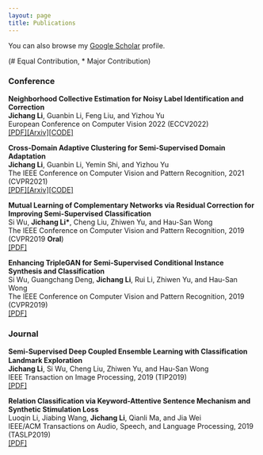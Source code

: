 ```yaml
---
layout: page
title: Publications
---
```


You can also browse my <a href="https://scholar.google.com/citations?user=b8K5vcMAAAAJ" target="_blank">Google Scholar</a> profile.
<br />

(# Equal Contribution, * Major Contribution)<br />

<h3>
    <a name='Conference'></a>Conference
</h3>

<div class="media">
    <div class="media-body">
       <p class="media-heading">
          <strong>Neighborhood Collective Estimation for Noisy Label Identification and Correction</strong><br />
          <b>Jichang Li</b>, Guanbin Li, Feng Liu, and Yizhou Yu<br />
          European Conference on Computer Vision 2022 (ECCV2022)<br /> 
          <a href="">[PDF]</a><a href="https://arxiv.org/abs/2208.03207">[Arxiv]</a><a href="https://github.com/lijichang/LNL-NCE">[CODE]</a><br />
       </p>
    </div>
</div>

<div class="media">
    <div class="media-body">
       <p class="media-heading">
          <strong>Cross-Domain Adaptive Clustering for Semi-Supervised Domain Adaptation</strong><br />
          <b>Jichang Li</b>, Guanbin Li, Yemin Shi, and Yizhou Yu<br />
          The IEEE Conference on Computer Vision and Pattern Recognition, 2021 (CVPR2021)<br />
          <a href="https://openaccess.thecvf.com/content/CVPR2021/html/Li_Cross-Domain_Adaptive_Clustering_for_Semi-Supervised_Domain_Adaptation_CVPR_2021_paper.html">[PDF]</a><a href="https://arxiv.org/abs/2104.09415">[Arxiv]</a><a href="https://github.com/lijichang/CVPR2021-SSDA">[CODE]</a><br />
       </p>
    </div>
</div>


<div class="media">
    <div class="media-body">
       <p class="media-heading">
          <strong>Mutual Learning of Complementary Networks via Residual Correction for Improving Semi-Supervised Classification</strong><br />
          Si Wu, <b>Jichang Li*</b>, Cheng Liu, Zhiwen Yu, and Hau-San Wong<br />
          The IEEE Conference on Computer Vision and Pattern Recognition, 2019 (CVPR2019 <b>Oral</b>)<br />
          <a href="http://openaccess.thecvf.com/content_CVPR_2019/papers/Wu_Mutual_Learning_of_Complementary_Networks_via_Residual_Correction_for_Improving_CVPR_2019_paper.pdf">[PDF]</a><br />
       </p>
    </div>
</div>

<div class="media">
    <div class="media-body">
       <p class="media-heading">
          <strong>Enhancing TripleGAN for Semi-Supervised Conditional Instance Synthesis and Classification</strong><br />
          Si Wu, Guangchang Deng, <b>Jichang Li</b>, Rui Li, Zhiwen Yu, and Hau-San Wong<br />
          The IEEE Conference on Computer Vision and Pattern Recognition, 2019 (CVPR2019)<br />
          <a href="http://openaccess.thecvf.com/content_CVPR_2019/papers/Wu_Enhancing_TripleGAN_for_Semi-Supervised_Conditional_Instance_Synthesis_and_Classification_CVPR_2019_paper.pdf">[PDF]</a><br />
       </p>
    </div>
</div>

<h3>
    <a name='Journal'></a>Journal
</h3>

<div class="media">
    <div class="media-body">
       <p class="media-heading">
          <strong>Semi-Supervised Deep Coupled Ensemble Learning with Classiﬁcation Landmark Exploration</strong><br />
          <b>Jichang Li</b>, Si Wu, Cheng Liu, Zhiwen Yu, and Hau-San Wong<br />
          IEEE Transaction on Image Processing, 2019 (TIP2019)<br />
           <a href="https://ieeexplore.ieee.org/abstract/document/8796363">[PDF]</a><br />
       </p>
    </div>
</div>

<div class="media">
    <div class="media-body">
       <p class="media-heading">
          <strong>Relation Classification via Keyword-Attentive Sentence Mechanism and Synthetic Stimulation Loss</strong><br />
          Luoqin Li, Jiabing Wang, <b>Jichang Li</b>, Qianli Ma, and Jia Wei<br />
          IEEE/ACM Transactions on Audio, Speech, and Language Processing, 2019 (TASLP2019)<br />
          <a href="https://ieeexplore.ieee.org/abstract/document/8733064">[PDF]</a><br />
       </p>
    </div>
</div>




